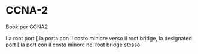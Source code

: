 # CCNA-2
Book per CCNA2



La root port [ la porta con il costo miniore verso il root bridge, la designated port [ la port con il costo minore nel root bridge stesso
